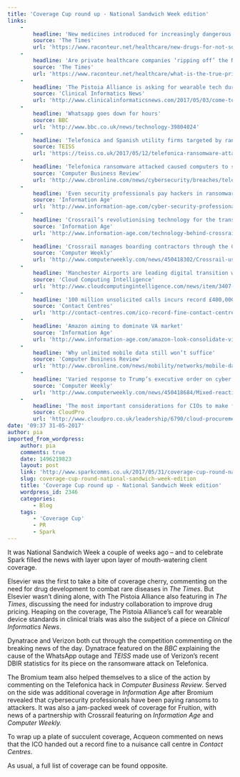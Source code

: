 ```yaml
---
title: 'Coverage Cup round up - National Sandwich Week edition'
links:
    -
        headline: 'New medicines introduced for increasingly dangerous diseases'
        source: 'The Times'
        url: 'https://www.raconteur.net/healthcare/new-drugs-for-not-so-rare-diseases'
    -
        headline: 'Are private healthcare companies ‘ripping off’ the NHS?'
        source: 'The Times'
        url: 'https://www.raconteur.net/healthcare/what-is-the-true-price-of-good-health'
    -
        headline: 'The Pistoia Alliance is asking for wearable tech during medical procedures'
        source: 'Clinical Informatics News'
        url: 'http://www.clinicalinformaticsnews.com/2017/05/03/come-together-the-pistoia-alliances-push-for-wearable-device-standards-in-clinical-trials.aspx'
    -
        headline: 'Whatsapp goes down for hours'
        source: BBC
        url: 'http://www.bbc.co.uk/news/technology-39804024'
    -
        headline: 'Telefonica and Spanish utility firms targeted by ransomware'
        source: TEISS
        url: 'https://teiss.co.uk/2017/05/12/telefonica-ransomware-attack-employees-asked-pull-plug-computers/?cat=2934'
    -
        headline: 'Telefonica ransomware attacked caused computers to shut down'
        source: 'Computer Business Review'
        url: 'http://www.cbronline.com/news/cybersecurity/breaches/telefonica-hacked-ransomware-cyber-attack-forces-computer-shut/'
    -
        headline: 'Even security professionals pay hackers in ransomware attacks'
        source: 'Information Age'
        url: 'http://www.information-age.com/cyber-security-professionals-admit-paying-ransom-123466147/'
    -
        headline: 'Crossrail’s revolutionising technology for the transport industry'
        source: 'Information Age'
        url: 'http://www.information-age.com/technology-behind-crossrails-transport-future-123466118/'
    -
        headline: 'Crossrail manages boarding contractors through the Cloud'
        source: 'Computer Weekly'
        url: 'http://www.computerweekly.com/news/450418302/Crossrail-uses-cloud-software-to-address-challenge-of-on-and-off-boarding-contractors'
    -
        headline: 'Manchester Airports are leading digital transition with Fruition Partners'
        source: 'Cloud Computing Intelligence'
        url: 'http://www.cloudcomputingintelligence.com/news/item/3407-manchester-airports-group-drives-digital-transformation-through-servicenow-implementation-with-fruition-partners'
    -
        headline: '100 million unsolicited calls incurs record £400,000 ICO fine'
        source: 'Contact Centres'
        url: 'http://contact-centres.com/ico-record-fine-contact-centre-made-100m-nuisance-calls/'
    -
        headline: 'Amazon aiming to dominate VA market'
        source: 'Information Age'
        url: 'http://www.information-age.com/amazon-look-consolidate-virtual-assistant-market-123466139/'
    -
        headline: 'Why unlimited mobile data still won’t suffice'
        source: 'Computer Business Review'
        url: 'http://www.cbronline.com/news/mobility/networks/mobile-data-end-of-wifi-connectivity/'
    -
        headline: 'Varied response to Trump’s executive order on cyber security'
        source: 'Computer Weekly'
        url: 'http://www.computerweekly.com/news/450418684/Mixed-reaction-to-Trumps-cyber-security-executive-order'
    -
        headline: 'The most important considerations for CIOs to make for Cloud'
        source: CloudPro
        url: 'http://www.cloudpro.co.uk/leadership/6790/cloud-procurement-best-practices'
date: '09:37 31-05-2017'
author: pia
imported_from_wordpress:
    author: pia
    comments: true
    date: 1496219823
    layout: post
    link: 'http://www.sparkcomms.co.uk/2017/05/31/coverage-cup-round-national-sandwich-week-edition/'
    slug: coverage-cup-round-national-sandwich-week-edition
    title: 'Coverage Cup round up - National Sandwich Week edition'
    wordpress_id: 2346
    categories:
        - Blog
    tags:
        - 'Coverage Cup'
        - PR
        - Spark
---
```


It was National Sandwich Week a couple of weeks ago – and to celebrate Spark filled the news with layer upon layer of mouth-watering client coverage.

Elsevier was the first to take a bite of coverage cherry, commenting on the need for drug development to combat rare diseases in _The Times_. But Elsevier wasn’t dining alone, with The Pistoia Alliance also featuring in _The Times_, discussing the need for industry collaboration to improve drug pricing. Heaping on the coverage, The Pistoia Alliance’s call for wearable device standards in clinical trials was also the subject of a piece on _Clinical Informatics News_.

Dynatrace and Verizon both cut through the competition commenting on the breaking news of the day. Dynatrace featured on the _BBC_ explaining the cause of the WhatsApp outage and _TEISS_ made use of Verizon’s recent DBIR statistics for its piece on the ransomware attack on Telefonica.

The Bromium team also helped themselves to a slice of the action by commenting on the Telefonica hack in _Computer Business Review_. Served on the side was additional coverage in _Information Age_ after Bromium revealed that cybersecurity professionals have been paying ransoms to attackers. It was also a jam-packed week of coverage for Fruition, with news of a partnership with Crossrail featuring on _Information Age_ and _Computer Weekly._

To wrap up a plate of succulent coverage, Acqueon commented on news that the ICO handed out a record fine to a nuisance call centre in _Contact Centres_.

As usual, a full list of coverage can be found opposite.
